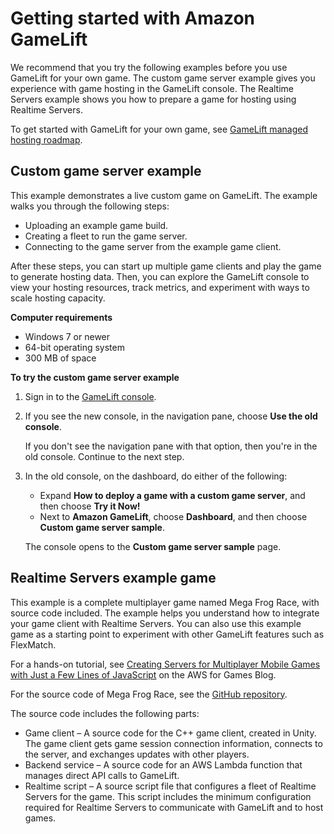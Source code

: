 # Getting started with Amazon GameLift<a name="getting-started-intro"></a>

We recommend that you try the following examples before you use GameLift for your own game\. The custom game server example gives you experience with game hosting in the GameLift console\. The Realtime Servers example shows you how to prepare a game for hosting using Realtime Servers\.

To get started with GameLift for your own game, see [GameLift managed hosting roadmap](gamelift-quickstart-intro.md)\.

## Custom game server example<a name="gamelift-explore-deploycustomsample"></a>

This example demonstrates a live custom game on GameLift\. The example walks you through the following steps:
+ Uploading an example game build\.
+ Creating a fleet to run the game server\.
+ Connecting to the game server from the example game client\.

After these steps, you can start up multiple game clients and play the game to generate hosting data\. Then, you can explore the GameLift console to view your hosting resources, track metrics, and experiment with ways to scale hosting capacity\.

**Computer requirements**
+ Windows 7 or newer
+ 64\-bit operating system
+ 300 MB of space

**To try the custom game server example**

1. Sign in to the [GameLift console](https://console.aws.amazon.com/gamelift)\.

1. If you see the new console, in the navigation pane, choose **Use the old console**\.

   If you don't see the navigation pane with that option, then you're in the old console\. Continue to the next step\.

1. In the old console, on the dashboard, do either of the following:
   + Expand **How to deploy a game with a custom game server**, and then choose **Try it Now\!**
   + Next to **Amazon GameLift**, choose **Dashboard**, and then choose **Custom game server sample**\.

   The console opens to the **Custom game server sample** page\.

## Realtime Servers example game<a name="gamelift-explore-buildsample"></a>

This example is a complete multiplayer game named Mega Frog Race, with source code included\. The example helps you understand how to integrate your game client with Realtime Servers\. You can also use this example game as a starting point to experiment with other GameLift features such as FlexMatch\.

For a hands\-on tutorial, see [Creating Servers for Multiplayer Mobile Games with Just a Few Lines of JavaScript](http://aws.amazon.com/blogs/gametech/creating-servers-for-multiplayer-mobile-games-with-amazon-gamelift/) on the AWS for Games Blog\.

For the source code of Mega Frog Race, see the [GitHub repository](https://github.com/aws-samples/megafrograce-gamelift-realtime-servers-sample)\.

The source code includes the following parts:
+ Game client – A source code for the C\+\+ game client, created in Unity\. The game client gets game session connection information, connects to the server, and exchanges updates with other players\.
+ Backend service – A source code for an AWS Lambda function that manages direct API calls to GameLift\.
+ Realtime script – A source script file that configures a fleet of Realtime Servers for the game\. This script includes the minimum configuration required for Realtime Servers to communicate with GameLift and to host games\.